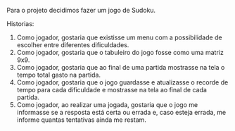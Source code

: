 Para o projeto decidimos fazer um jogo de Sudoku.

Historias:
1. Como jogador, gostaria que existisse um menu com a possibilidade de escolher entre diferentes dificuldades.
2. Como jogador, gostaria que o tabuleiro do jogo fosse como uma matriz 9x9.
3. Como jogador, gostaria que ao final de uma partida mostrasse na tela o tempo total gasto na partida.
4. Como jogador, gostaria que o jogo guardasse e atualizasse o recorde de tempo para cada dificuldade e mostrasse na tela ao final de cada partida.
5. Como jogador, ao realizar uma jogada, gostaria que o jogo me informasse se a resposta está certa ou errada e, caso esteja errada, me informe quantas tentativas ainda me restam.
